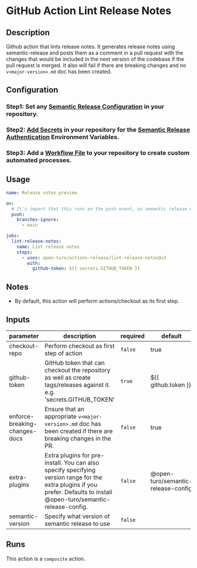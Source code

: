 # GitHub Action Lint Release Notes

<!-- prettier-ignore-start -->
<!-- action-docs-description -->
## Description

Github action that lints release notes. It generates release notes using semantic-release and posts them as a comment in
a pull request with the changes that would be included in the next version of the codebase if the pull request is
merged. It also will fail if there are breaking changes and no `v<major-version>.md` doc has been created.
<!-- action-docs-description -->
<!-- prettier-ignore-end -->

## Configuration

### Step1: Set any [Semantic Release Configuration](https://github.com/semantic-release/semantic-release/blob/master/docs/usage/configuration.md#configuration) in your repository.

### Step2: [Add Secrets](https://help.github.com/en/actions/configuring-and-managing-workflows/creating-and-storing-encrypted-secrets) in your repository for the [Semantic Release Authentication](https://github.com/semantic-release/semantic-release/blob/master/docs/usage/ci-configuration.md#authentication) Environment Variables.

### Step3: Add a [Workflow File](https://help.github.com/en/articles/workflow-syntax-for-github-actions) to your repository to create custom automated processes.

## Usage

```yaml
name: Release notes preview

on:
  # It's import that this runs on the push event, as semantic release will not run on pull_request events
  push:
    branches-ignore:
      - main

jobs:
  lint-release-notes:
    name: Lint release notes
    steps:
      - uses: open-turo/actions-release/lint-release-notes@v3
        with:
          github-token: ${{ secrets.GITHUB_TOKEN }}
```

## Notes

- By default, this action will perform actions/checkout as its first step.

<!-- prettier-ignore-start -->
<!-- action-docs-inputs -->
## Inputs

| parameter | description | required | default |
| --- | --- | --- | --- |
| checkout-repo | Perform checkout as first step of action | `false` | true |
| github-token | GitHub token that can checkout the repository as well as create tags/releases against it. e.g. 'secrets.GITHUB_TOKEN' | `true` | ${{ github.token }} |
| enforce-breaking-changes-docs | Ensure that an appropriate `v<major-version>.md` doc has been created if there are breaking changes in the PR. | `false` | true |
| extra-plugins | Extra plugins for pre-install. You can also specify specifying version range for the extra plugins if you prefer.  Defaults to install @open-turo/semantic-release-config. | `false` | @open-turo/semantic-release-config  |
| semantic-version | Specify what version of semantic release to use | `false` |  |
<!-- action-docs-inputs -->

<!-- action-docs-outputs -->

<!-- action-docs-outputs -->

<!-- action-docs-runs -->
## Runs

This action is a `composite` action.
<!-- action-docs-runs -->

<!-- action-docs-usage  -->
<!-- action-docs-usage -->
<!-- prettier-ignore-end -->
